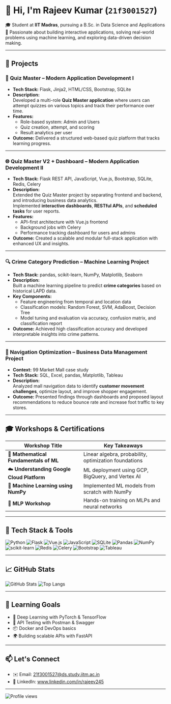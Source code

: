 # 👋 Hi, I'm Rajeev Kumar (`21f3001527`)

🎓 Student at **IIT Madras**, pursuing a B.Sc. in Data Science and Applications  
🧠 Passionate about building interactive applications, solving real-world problems using machine learning, and exploring data-driven decision making.

---

## 🚀 Projects

### 🧠 Quiz Master – Modern Application Development I
- **Tech Stack:** Flask, Jinja2, HTML/CSS, Bootstrap, SQLite
- **Description:**  
  Developed a multi-role **Quiz Master application** where users can attempt quizzes on various topics and track their performance over time.
- **Features:**  
  - Role-based system: Admin and Users  
  - Quiz creation, attempt, and scoring  
  - Result analytics per user
- **Outcome:** Delivered a structured web-based quiz platform that tracks learning progress.

---

### 🌐 Quiz Master V2 + Dashboard – Modern Application Development II
- **Tech Stack:** Flask REST API, JavaScript, Vue.js, Bootstrap, SQLite, Redis, Celery
- **Description:**  
  Extended the Quiz Master project by separating frontend and backend, and introducing business data analytics.  
  Implemented **interactive dashboards**, **RESTful APIs**, and **scheduled tasks** for user reports.
- **Features:**  
  - API-first architecture with Vue.js frontend  
  - Background jobs with Celery  
  - Performance tracking dashboard for users and admins
- **Outcome:** Created a scalable and modular full-stack application with enhanced UX and insights.

---

### 🔍 Crime Category Prediction – Machine Learning Project
- **Tech Stack:** pandas, scikit-learn, NumPy, Matplotlib, Seaborn
- **Description:**  
  Built a machine learning pipeline to predict **crime categories** based on historical LAPD data.
- **Key Components:**  
  - Feature engineering from temporal and location data  
  - Classification models: Random Forest, SVM, AdaBoost, Decision Tree  
  - Model tuning and evaluation via accuracy, confusion matrix, and classification report
- **Outcome:** Achieved high classification accuracy and developed interpretable insights into crime patterns.

---

### 🛒 Navigation Optimization – Business Data Management Project
- **Context:** 99 Market Mall case study
- **Tech Stack:** SQL, Excel, pandas, Matplotlib, Tableau
- **Description:**  
  Analyzed mall navigation data to identify **customer movement challenges**, optimize layout, and improve shopper engagement.
- **Outcome:** Presented findings through dashboards and proposed layout recommendations to reduce bounce rate and increase foot traffic to key stores.

---

## 🎓 Workshops & Certifications

| Workshop Title                             | Key Takeaways |
|-------------------------------------------|----------------|
| 📘 **Mathematical Fundamentals of ML**     | Linear algebra, probability, optimization foundations |
| ☁️ **Understanding Google Cloud Platform** | ML deployment using GCP, BigQuery, and Vertex AI |
| 🔢 **Machine Learning using NumPy**        | Implemented ML models from scratch with NumPy |
| 🤖 **MLP Workshop**                        | Hands-on training on MLPs and neural networks |

---

## 🧰 Tech Stack & Tools

![Python](https://img.shields.io/badge/Python-3776AB?style=for-the-badge&logo=python&logoColor=white)
![Flask](https://img.shields.io/badge/Flask-black?style=for-the-badge&logo=flask)
![Vue.js](https://img.shields.io/badge/Vue.js-42b883?style=for-the-badge&logo=vue.js&logoColor=white)
![JavaScript](https://img.shields.io/badge/JavaScript-F7DF1E?style=for-the-badge&logo=javascript&logoColor=black)
![SQLite](https://img.shields.io/badge/SQLite-07405E?style=for-the-badge&logo=sqlite&logoColor=white)
![Pandas](https://img.shields.io/badge/Pandas-150458?style=for-the-badge&logo=pandas)
![NumPy](https://img.shields.io/badge/NumPy-013243?style=for-the-badge&logo=numpy)
![scikit-learn](https://img.shields.io/badge/Scikit--Learn-F7931E?style=for-the-badge&logo=scikit-learn&logoColor=white)
![Redis](https://img.shields.io/badge/Redis-D82C20?style=for-the-badge&logo=redis&logoColor=white)
![Celery](https://img.shields.io/badge/Celery-37814A?style=for-the-badge)
![Bootstrap](https://img.shields.io/badge/Bootstrap-563D7C?style=for-the-badge&logo=bootstrap&logoColor=white)
![Tableau](https://img.shields.io/badge/Tableau-E97627?style=for-the-badge&logo=tableau&logoColor=white)

---

## 📈 GitHub Stats

![GitHub Stats](https://github-readme-stats.vercel.app/api?username=21f3001527&show_icons=true&theme=radical)
![Top Langs](https://github-readme-stats.vercel.app/api/top-langs/?username=21f3001527&layout=compact&theme=radical)

---

## 🧭 Learning Goals

- 📌 Deep Learning with PyTorch & TensorFlow  
- 🧪 API Testing with Postman & Swagger  
- 📦 Docker and DevOps basics  
- 🌍 Building scalable APIs with FastAPI

---

## 📫 Let's Connect

- ✉️ Email: [21f3001527@ds.study.iitm.ac.in](mailto:21f3001527@ds.study.iitm.ac.in)
- 💼 LinkedIn: www.linkedin.com/in/rajeev245

---

![Profile views](https://komarev.com/ghpvc/?username=21f3001527&color=blue)

